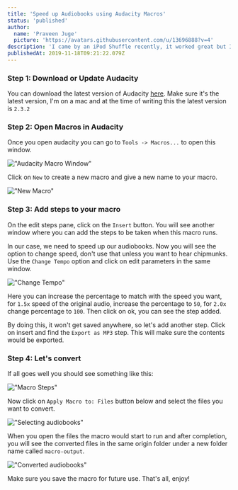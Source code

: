 ```yaml
---
title: 'Speed up Audiobooks using Audacity Macros'
status: 'published'
author:
  name: 'Praveen Juge'
  picture: 'https://avatars.githubusercontent.com/u/13696888?v=4'
description: 'I came by an iPod Shuffle recently, it worked great but I used to listen to my audiobooks at 2x speed which the shuffle does not have. But audacity is there to help.'
publishedAt: 2019-11-18T09:21:22.079Z
---
```


### Step 1: Download or Update Audacity

You can download the latest version of Audacity [here](https://www.audacityteam.org/download/). Make sure it's the latest version, I'm on a mac and at the time of writing this the latest version is `2.3.2`

### Step 2: Open Macros in Audacity

Once you open audacity you can go to `Tools -> Macros...` to open this window.

!["Audacity Macro Window"](/images/audacity-macro-speed-up-bulk-audiobooks/1.png)

Click on `New` to create a new macro and give a new name to your macro.

!["New Macro"](/images/audacity-macro-speed-up-bulk-audiobooks/2.png)

### Step 3: Add steps to your macro

On the edit steps pane, click on the `Insert` button. You will see another window where you can add the steps to be taken when this macro runs.

In our case, we need to speed up our audiobooks. Now you will see the option to change speed, don't use that unless you want to hear chipmunks. Use the `Change Tempo` option and click on edit parameters in the same window.

!["Change Tempo"](/images/audacity-macro-speed-up-bulk-audiobooks/3.png)

Here you can increase the percentage to match with the speed you want, for `1.5x` speed of the original audio, increase the percentage to `50`, for `2.0x` change percentage to `100`. Then click on ok, you can see the step added.

By doing this, it won't get saved anywhere, so let's add another step. Click on insert and find the `Export as MP3` step. This will make sure the contents would be exported.

### Step 4: Let's convert

If all goes well you should see something like this:

!["Macro Steps"](/images/audacity-macro-speed-up-bulk-audiobooks/4.png)

Now click on `Apply Macro to: Files` button below and select the files you want to convert.

!["Selecting audiobooks"](/images/audacity-macro-speed-up-bulk-audiobooks/5.png)

When you open the files the macro would start to run and after completion, you will see the converted files in the same origin folder under a new folder name called `macro-output`.

!["Converted audiobooks"](/images/audacity-macro-speed-up-bulk-audiobooks/6.png)

Make sure you save the macro for future use. That's all, enjoy!
